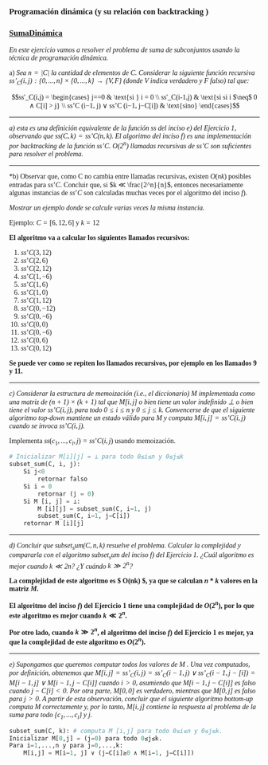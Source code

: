 <font face="LaTex">

### Programación dinámica (y su relación con backtracking )

### <u>SumaDinámica</u>

*En este ejercicio vamos a resolver el problema de suma de subconjuntos usando la técnica de
programación dinámica.*

a) *Sea $n = |C|$ la cantidad de elementos de $C$. Considerar la siguiente función recursiva
$ss’_C(i,j) : \{0,...,n\} × \{0,...,k\} → \{V, F\}$ (donde V indica verdadero y F falso) tal que:*

$$ss'_C(i,j) =  \begin{cases} j==0 & \text{si } i = 0 \\ ss'_C(i-1,j) & \text{si si i $\neq$ 0 ∧ C[i] > j} \\ ss’C (i−1, j) ∨ ss’C (i−1, j−C[i]) & \text{sino} \end{cases}$$

---

*a) esta es una definición equivalente de la función ss del inciso e) del Ejercicio 1, observando que $ss(C, k) = ss’C (n, k)$. El algoritmo del inciso $f)$ es una implementación por backtracking de la función $ss’C$. $O(2^n)$ llamadas recursivas de $ss’C$ son suficientes para resolver el problema.*

---

*b) Observar que, como C no cambia entre llamadas recursivas, existen $O(nk)$ posibles entradas para $ss’C$. Concluir que, si $k ≪ \frac{2^n}{n}$, entonces necesariamente algunas instancias de $ss’C$ son calculadas muchas veces por el algoritmo del inciso $f)$. 

*Mostrar un ejemplo donde se calcule varias veces la misma instancia.*

Ejemplo: $C = [6, 12, 6]$ y $k = 12$

<strong>El algoritmo va a calcular los siguientes llamados recursivos:</strong>

1. $ss’C(3, 12)$
2. $ss’C(2, 6)$
3. $ss’C(2, 12)$
4. $ss’C(1, -6)$
5. $ss’C(1, 6)$
6. $ss’C(1, 0)$
7. $ss’C(1, 12)$
8. $ss’C(0, -12)$
9. $ss’C(0, -6)$
10. $ss’C(0, 0)$
11. $ss’C(0, -6)$
12. $ss’C(0, 6)$
13. $ss’C(0, 12)$

<strong>Se puede ver como se repiten los llamados recursivos, por ejemplo en los llamados 9 y 11.</strong>

---

*c) Considerar la estructura de memoización (i.e., el diccionario) $M$ implementada como una matriz de $(n + 1) × (k + 1)$ tal que $M [i, j]$ o bien tiene un valor indefinido ⊥ o bien tiene el valor $ss’C (i, j)$, para todo $0 ≤ i ≤ n$ y $0 ≤ j ≤ k$. Convencerse de que el siguiente algoritmo top-down mantiene un estado válido para $M$ y computa $M [i, j] = ss’C (i, j)$ cuando se invoca $ss’C (i, j)$.*

Implementa $ss({c_1,...,c_i, j}) = ss’C(i, j)$ usando memoización.

```python
# Inicializar M[i][j] = ⊥ para todo 0≤i≤n y 0≤j≤k
subset_sum(C, i, j): 
    Si j<0 
        retornar falso
    Si i = 0
        retornar (j = 0)
    Si M [i, j] = ⊥:
        M [i][j] = subset_sum(C, i−1, j)
        subset_sum(C, i−1, j−C[i])
    retornar M [i][j]
```

---

*d) Concluir que $subset_sum(C, n, k)$ resuelve el problema. Calcular la complejidad y compararla con el algoritmo $subset_sum$ del inciso $f)$ del Ejercicio 1. ¿Cuál algoritmo es mejor
cuando $k ≪ 2n$? ¿Y cuándo $k ≫ 2^n$?*

<strong>

La complejidad de este algoritmo es $ O(nk) $, ya que se calculan $n*k$ valores en la matriz $M$.

El algoritmo del inciso $f)$ del Ejercicio 1 tiene una complejidad de $O(2^n)$, por lo que este algoritmo es mejor cuando $k ≪ 2^n$.

Por otro lado, cuando $k ≫ 2^n$, el algoritmo del inciso $f)$ del Ejercicio 1 es mejor, ya que la complejidad de este algoritmo es $O(2^n)$.</strong>

---

*e) Supongamos que queremos computar todos los valores de M . Una vez computados, por definición, obtenemos que
$M [i,j] = ss’_C (i,j) = ss’_C(i−1, j) ∨ ss’_C(i−1, j−[i]) = M [i−1, j] ∨ M [i−1, j−C[i]]$ cuando $i > 0$, asumiendo que $M[i−1, j−C[i]]$ es falso cuando $j−C[i] < 0$. Por otra parte, $M[0, 0]$ es verdadero, mientras que $M[0, j]$ es falso para $j > 0$. A partir de esta observación, concluir que el siguiente algoritmo bottom-up computa $M$ correctamente y, por lo tanto,
$M[i, j]$ contiene la respuesta al problema de la suma para todo $\{c_1 ,...,c_i \}$ y $j$.*

```python
subset_sum(C, k): # computa M [i,j] para todo 0≤i≤n y 0≤j≤k.
Inicializar M[0,j] = (j=0) para todo 0≤j≤k.
Para i=1,...,n y para j=0,...,k:
    M[i,j] = M[i−1, j] ∨ (j−C[i]≥0 ∧ M[i−1, j−C[i]])
```

</font>
